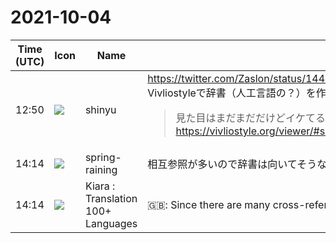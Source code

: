 # 2021-10-04

|Time (UTC)|Icon|Name|Message|
|---|---|---|---|
|12:50|![](https://avatars.slack-edge.com/2018-04-27/354445776386_e258f5ed5ba887b08668_72.jpg)|shinyu|<https://twitter.com/Zaslon/status/1444687362164867073><br>Vivliostyleで辞書（人工言語の？）を作ろうとしていて面白そう。このいくつか前のツイートでは、「cssに何を書けばページ番号や柱が制御できるのかが一向にわからん」と書かれていたのにそのあとCSS Paged MediaやNamed stringsの仕様を見つけて、すぐに使いこなしている感じです。<br><blockquote>見た目はまだまだだけどイケてるわ<br><https://vivliostyle.org/viewer/#src=https://github.com/Zaslon/vivliostyleIdyerDict/blob/master/%E7%B7%AF%E6%97%A5%E8%BE%9E%E5%85%B8%20%E6%9C%AC%E6%96%87%E7%9F%AD%E7%B8%AE%E7%89%88.html&amp;bookMode=true&amp;userStyle=data:,/*%3Cviewer%3E*/%0A@page%20%7B%20size:%20a4;%20margin:%200;%20%7D%0A/*%3C/viewer%3E*/></blockquote>|
|14:14|![](https://secure.gravatar.com/avatar/1ac180f0868137292905c311b5fff781.jpg?s=72&d=https%3A%2F%2Fa.slack-edge.com%2Fdf10d%2Fimg%2Favatars%2Fava_0021-72.png)|spring-raining|相互参照が多いので辞書は向いてそうな感じがしますね。私も索引を作るときに楽でした|
|14:14|![](https://avatars.slack-edge.com/2021-08-02/2324149410423_2aa7423c4133ecb9f168_72.png)|Kiara : Translation 100+ Languages|🇬🇧: Since there are many cross-references, it seems that dictionaries are suitable. I also enjoyed creating the index|
